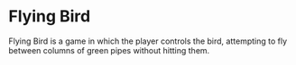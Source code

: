 # Flying Bird
Flying Bird is a game in which the player controls the bird, attempting to fly between columns of green pipes without hitting them.
